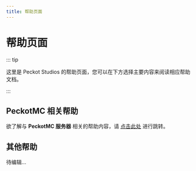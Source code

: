 ```yaml
---
title: 帮助页面
---
```


# 帮助页面

::: tip

这里是 Peckot Studios 的帮助页面，您可以在下方选择主要内容来阅读相应帮助文档。

:::

## PeckotMC 相关帮助

欲了解与 **PeckotMC 服务器** 相关的帮助内容，请 [点击此处](/guide/peckotmc/ "点击跳转") 进行跳转。

## 其他帮助

待编辑...
